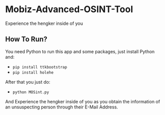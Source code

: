 # Mobiz-Advanced-OSINT-Tool
Experience the hengker inside of you

## How To Run?
You need Python to run this app and some packages, just install Python and:
- `pip install ttkbootstrap`
- `pip install holehe`

After that you just do:

- `python MOSint.py`

And Experience the hengker inside of you as you obtain the information of an unsuspecting person through their E-Mail Address.
